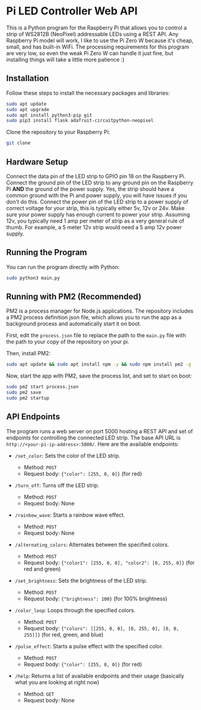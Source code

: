 # Pi LED Controller Web API

This is a Python program for the Raspberry Pi that allows you to control a strip of WS2812B (NeoPixel) addressable LEDs using a REST API. Any Raspberry Pi model will work, I like to use the Pi Zero W because it's cheap, small, and has built-in WiFi. The processing requirements for this program are very low, so even the weak Pi Zero W can handle it just fine, but installing things will take a little more patience :)

## Installation

Follow these steps to install the necessary packages and libraries:

```bash
sudo apt update
sudo apt upgrade
sudo apt install python3-pip git
sudo pip3 install flask adafruit-circuitpython-neopixel
```

Clone the repository to your Raspberry Pi:

```bash
git clone
```

## Hardware Setup

Connect the data pin of the LED strip to GPIO pin 18 on the Raspberry Pi. Connect the ground pin of the LED strip to any ground pin on the Raspberry Pi **AND** the ground of the power supply. Yes, the strip should have a common ground with the Pi and power supply, you will have issues if you don't do this. Connect the power pin of the LED strip to a power supply of correct voltage for your strip, this is typically either 5v, 12v or 24v. Make sure your power supply has enough current to power your strip. Assuming 12v, you typically need 1 amp per meter of strip as a very general rule of thumb. For example, a 5 meter 12v strip would need a 5 amp 12v power supply.

## Running the Program

You can run the program directly with Python:
  
```bash
sudo python3 main.py
```

## Running with PM2 (Recommended)

PM2 is a process manager for Node.js applications. The repository includes a PM2 process definition json file, which allows you to run the app as a background process and automatically start it on boot.

First, edit the `process.json` file to replace the path to the `main.py` file with the path to your copy of the repository on your pi.

Then, install PM2:

```bash
sudo apt update && sudo apt install npm -y && sudo npm install pm2 -g
```

Now, start the app with PM2, save the process list, and set to start on boot:

```bash
sudo pm2 start process.json
sudo pm2 save
sudo pm2 startup
```

## API Endpoints

The program runs a web server on port 5000 hosting a REST API and set of endpoints for controlling the connected LED strip. The base API URL is `http://<your-pi-ip-address>:5000/`. Here are the available endpoints:

- `/set_color`: Sets the color of the LED strip.
  - Method: `POST`
  - Request body: `{"color": [255, 0, 0]}` (for red)

- `/turn_off`: Turns off the LED strip.
  - Method: `POST`
  - Request body: None

- `/rainbow_wave`: Starts a rainbow wave effect.
  - Method: `POST`
  - Request body: None

- `/alternating_colors`: Alternates between the specified colors.
  - Method: `POST`
  - Request body: `{"color1": [255, 0, 0], "color2": [0, 255, 0]}` (for red and green)

- `/set_brightness`: Sets the brightness of the LED strip.
  - Method: `POST`
  - Request body: `{"brightness": 100}` (for 100% brightness)

- `/color_loop`: Loops through the specified colors.
  - Method: `POST`
  - Request body: `{"colors": [[255, 0, 0], [0, 255, 0], [0, 0, 255]]}` (for red, green, and blue)

- `/pulse_effect`: Starts a pulse effect with the specified color.
  - Method: `POST`
  - Request body: `{"color": [255, 0, 0]}` (for red)

- `/help`: Returns a list of available endpoints and their usage (basically what you are looking at right now)
  - Method: `GET`
  - Request body: None
